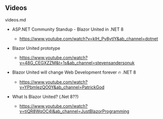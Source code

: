 ## Videos

videos.md

*   ASP.NET Community Standup - Blazor United in .NET 8

    *   https://www.youtube.com/watch?v=kIH_Py8ytlY&ab_channel=dotnet
    
*   Blazor United prototype

    *   https://www.youtube.com/watch?v=48G_CEGXZZM&t=1s&ab_channel=stevensandersonuk

*   Blazor United will change Web Development forever 🔥 .NET 8

    *   https://www.youtube.com/watch?v=YPbmlezQO0Y&ab_channel=PatrickGod

*   What Is Blazor United? (.Net 8??)

    *   https://www.youtube.com/watch?v=tiQR8WqOC4I&ab_channel=JustBlazorProgramming